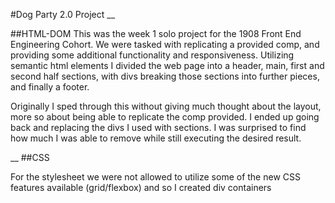 #Dog Party 2.0 Project
__

##HTML-DOM
This was the week 1 solo project for the 1908 Front End Engineering Cohort. We were tasked with replicating a provided comp, and providing
some additional functionality and responsiveness. Utilizing semantic html elements I divided the web page into a header, main, first and second
half sections, with divs breaking those sections into further pieces, and finally a footer. 

Originally I sped through this without giving much thought about the layout, more so about being able to replicate the comp provided. I ended
up going back and replacing the divs I used with sections. I was surprised to find how much I was able to remove while still executing the
desired result. 

__
##CSS 

For the stylesheet we were not allowed to utilize some of the new CSS features available (grid/flexbox) and so I created div containers 
